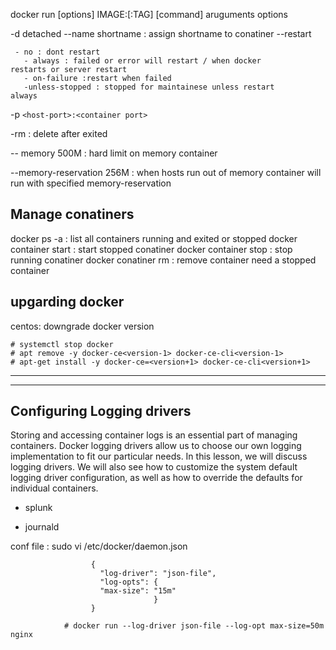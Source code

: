 docker run [options] IMAGE:[:TAG] [command] aruguments
 options
  
  -d detached
  --name shortname : assign shortname to conatiner
  --restart 

     - no : dont restart
	   - always : failed or error will restart / when docker         restarts or server restart
	   - on-failure :restart when failed
	   -unless-stopped : stopped for maintainese unless restart      always
	   
  -p `<host-port>:<container port>`
  
  -rm : delete after exited
  
  -- memory 500M : hard limit on memory container   
  
  --memory-reservation 256M : when hosts run out of memory container will run with specified memory-reservation
  
## Manage conatiners

docker ps -a : list all containers running and exited or stopped
docker container start <id> : start stopped conatiner
docker container stop <id> : stop running conatiner
docker conatiner rm <id> : remove container need a stopped container

## upgarding docker


 centos: 
  downgrade docker version
  
    # systemctl stop docker
	# apt remove -y docker-ce<version-1> docker-ce-cli<version-1>
	# apt-get install -y docker-ce=<version+1> docker-ce-cli<version+1>
	
----
----
## Configuring Logging drivers
  
  Storing and accessing container logs is an essential part of managing containers. Docker logging drivers allow us to choose our
  own logging implementation to fit our particular needs. In this lesson, we will discuss logging drivers. We will also see how to
  customize the system default logging driver configuration, as well as how to override the defaults for individual containers.
 
  - splunk
  
  - journald
  
  conf file : sudo vi /etc/docker/daemon.json
                    
					  {
						"log-driver": "json-file",
						"log-opts": {
						"max-size": "15m"
									}
					  }
					  
		        # docker run --log-driver json-file --log-opt max-size=50m nginx
					
    
	
